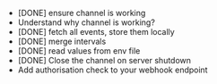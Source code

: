 - [DONE] ensure channel is working
- Understand why channel is working?
- [DONE] fetch all events, store them locally
- [DONE] merge intervals
- [DONE] read values from env file
- [DONE] Close the channel on server shutdown
- Add authorisation check to your webhook endpoint
